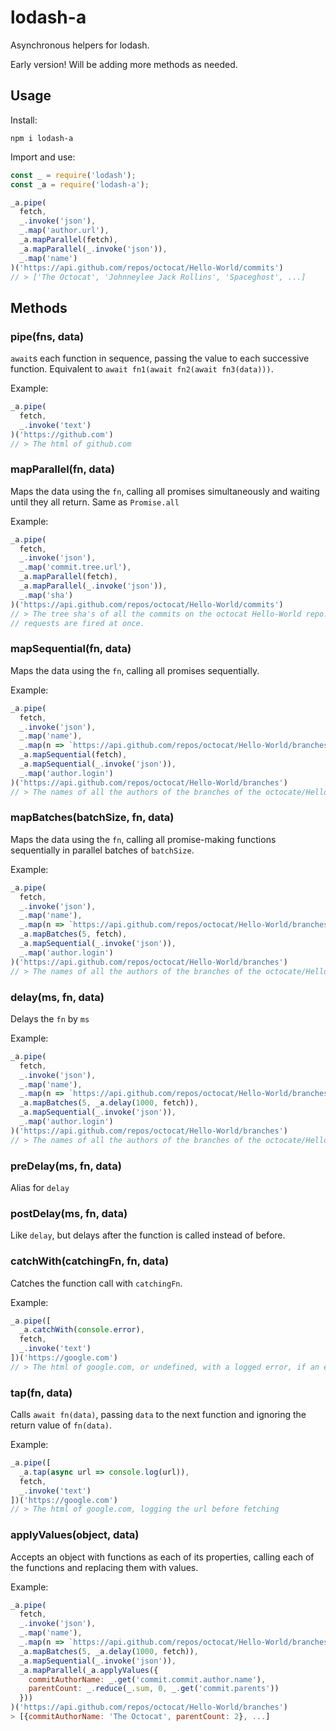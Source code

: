# lodash-a

Asynchronous helpers for lodash.

Early version! Will be adding more methods as needed.

## Usage

Install:

```
npm i lodash-a
```

Import and use:

```js
const _ = require('lodash');
const _a = require('lodash-a');

_a.pipe(
  fetch,
  _.invoke('json'),
  _.map('author.url'),
  _a.mapParallel(fetch),
  _a.mapParallel(_.invoke('json')),
  _.map('name')
)('https://api.github.com/repos/octocat/Hello-World/commits')
// > ['The Octocat', 'Johnneylee Jack Rollins', 'Spaceghost', ...]
```

## Methods

### pipe(fns, data)

`await`s each function in sequence, passing the value to each successive function. Equivalent to `await fn1(await fn2(await fn3(data)))`.

Example:

```js
_a.pipe(
  fetch,
  _.invoke('text')
)('https://github.com')
// > The html of github.com
```

### mapParallel(fn, data)

Maps the data using the `fn`, calling all promises simultaneously and waiting until they all return. Same as `Promise.all`

Example:

```js
_a.pipe(
  fetch,
  _.invoke('json'),
  _.map('commit.tree.url'),
  _a.mapParallel(fetch),
  _a.mapParallel(_.invoke('json')),
  _.map('sha')
)('https://api.github.com/repos/octocat/Hello-World/commits')
// > The tree sha's of all the commits on the octocat Hello-World repo. All
// requests are fired at once.
```

### mapSequential(fn, data)

Maps the data using the `fn`, calling all promises sequentially.

Example:

```js
_a.pipe(
  fetch,
  _.invoke('json'),
  _.map('name'),
  _.map(n => `https://api.github.com/repos/octocat/Hello-World/branches/${n}`)
  _a.mapSequential(fetch),
  _a.mapSequential(_.invoke('json')),
  _.map('author.login')
)('https://api.github.com/repos/octocat/Hello-World/branches')
// > The names of all the authors of the branches of the octocate/Hello-World repo, firing off requests sequentially
```

### mapBatches(batchSize, fn, data)

Maps the data using the `fn`, calling all promise-making functions sequentially in parallel batches of `batchSize`.

Example:

```js
_a.pipe(
  fetch,
  _.invoke('json'),
  _.map('name'),
  _.map(n => `https://api.github.com/repos/octocat/Hello-World/branches/${n}`)
  _a.mapBatches(5, fetch),
  _a.mapSequential(_.invoke('json')),
  _.map('author.login')
)('https://api.github.com/repos/octocat/Hello-World/branches')
// > The names of all the authors of the branches of the octocate/Hello-World repo, firing off requests in batches of 5
```

### delay(ms, fn, data)

Delays the `fn` by `ms`

Example:

```js
_a.pipe(
  fetch,
  _.invoke('json'),
  _.map('name'),
  _.map(n => `https://api.github.com/repos/octocat/Hello-World/branches/${n}`)
  _a.mapBatches(5, _a.delay(1000, fetch)),
  _a.mapSequential(_.invoke('json')),
  _.map('author.login')
)('https://api.github.com/repos/octocat/Hello-World/branches')
// > The names of all the authors of the branches of the octocate/Hello-World repo, firing off requests in batches of 5, delaying each request (effectively, each batch) by 1000 milliseconds
```

### preDelay(ms, fn, data)

Alias for `delay`


### postDelay(ms, fn, data)

Like `delay`, but delays after the function is called instead of before.

### catchWith(catchingFn, fn, data)

Catches the function call with `catchingFn`.

Example:

```js
_a.pipe([
  _a.catchWith(console.error),
  fetch,
  _.invoke('text')
])('https://google.com')
// > The html of google.com, or undefined, with a logged error, if an error occurred
```

### tap(fn, data)

Calls `await fn(data)`, passing `data` to the next function and ignoring the return value of `fn(data)`.

Example:

```js
_a.pipe([
  _a.tap(async url => console.log(url)),
  fetch,
  _.invoke('text')
])('https://google.com')
// > The html of google.com, logging the url before fetching
```

### applyValues(object, data)

Accepts an object with functions as each of its properties, calling each of the functions and replacing them with values.

Example:

```js
_a.pipe(
  fetch,
  _.invoke('json'),
  _.map('name'),
  _.map(n => `https://api.github.com/repos/octocat/Hello-World/branches/${n}`)
  _a.mapBatches(5, _a.delay(1000, fetch)),
  _a.mapSequential(_.invoke('json')),
  _a.mapParallel(_a.applyValues({
    commitAuthorName: _.get('commit.commit.author.name'),
    parentCount: _.reduce(_.sum, 0, _.get('commit.parents'))
  }))
)('https://api.github.com/repos/octocat/Hello-World/branches')
> [{commitAuthorName: 'The Octocat', parentCount: 2}, ...]
```
